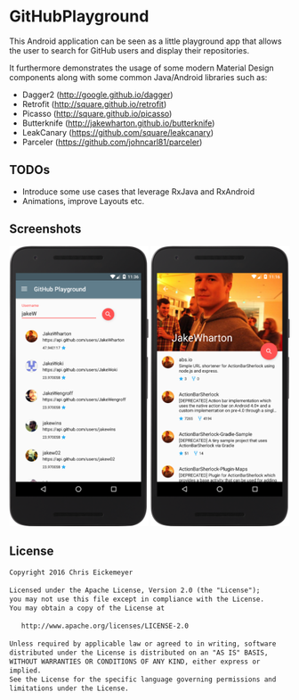 # GitHubPlayground

This Android application can be seen as a little playground app that allows the user to search for GitHub users and display their repositories.

It furthermore demonstrates the usage of some modern Material Design components along with some common Java/Android libraries such as:

* Dagger2 (http://google.github.io/dagger)
* Retrofit (http://square.github.io/retrofit)
* Picasso (http://square.github.io/picasso)
* Butterknife (http://jakewharton.github.io/butterknife)
* LeakCanary (https://github.com/square/leakcanary)
* Parceler (https://github.com/johncarl81/parceler)

TODOs
-------
* Introduce some use cases that leverage RxJava and RxAndroid
* Animations, improve Layouts etc.

Screenshots
-------------
<img src="https://raw.githubusercontent.com/eickeee/GitHubPlayground/master/Screenshots/Nexus5X_UserSearch.png" alt="Nexus5X_UserSearch" width="250"/>
<img src="https://raw.githubusercontent.com/eickeee/GitHubPlayground/master/Screenshots/Nexus5X_Repositories.png" alt="Nexus5X_Repositories" width="250"/>

License
-------

    Copyright 2016 Chris Eickemeyer

    Licensed under the Apache License, Version 2.0 (the "License");
    you may not use this file except in compliance with the License.
    You may obtain a copy of the License at

       http://www.apache.org/licenses/LICENSE-2.0

    Unless required by applicable law or agreed to in writing, software
    distributed under the License is distributed on an "AS IS" BASIS,
    WITHOUT WARRANTIES OR CONDITIONS OF ANY KIND, either express or implied.
    See the License for the specific language governing permissions and
    limitations under the License.
